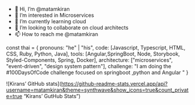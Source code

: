 - 👋 Hi, I’m @matamkiran
- 👀 I’m interested in Microservices
- 🌱 I’m currently learning cloud
- 💞️ I’m looking to collaborate on cloud architects
- 📫 How to reach me @matamkiran

<!---
matamkiran/matamkiran is a ✨ special ✨ repository because its `README.md` (this file) appears on your GitHub profile.
You can click the Preview link to take a look at your changes.
--->
const thai = {
  pronouns: "he" | "his",
  code: [Javascript, Typescript, HTML, CSS, Ruby, Python, Java],
  tools: [Angular,SpringBoot, Node, Storybook, Styled-Components, Spring, Docker],
  architecture: ["microservices", "event-driven", "design system pattern"],
 challenge: "I am doing the #100DaysOfCode challenge focused on springboot ,python and Angular "
}


![Kirans’ GitHub stats](https://github-readme-stats.vercel.app/api?username=matamkiran&theme=synthwave&show_icons=true&count_private=true “Kirans’ GutHub Stats”)

